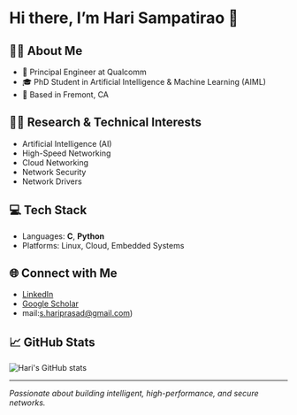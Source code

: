 # Hi there, I’m Hari Sampatirao 👋

## 👨‍💻 About Me

- 🔬 Principal Engineer at Qualcomm  
- 🎓 PhD Student in Artificial Intelligence & Machine Learning (AIML)  
- 📍 Based in Fremont, CA

## 🧑‍🔬 Research & Technical Interests

- Artificial Intelligence (AI)
- High-Speed Networking
- Cloud Networking
- Network Security
- Network Drivers

## 💻 Tech Stack

- Languages: **C**, **Python**
- Platforms: Linux, Cloud, Embedded Systems

## 🌐 Connect with Me

- [LinkedIn](https://www.linkedin.com/in/hari-sampatirao)  
- [Google Scholar](https://scholar.google.com/citations?user=YOUR-ID)  
- mail:s.hariprasad@gmail.com)  

## 📈 GitHub Stats

![Hari's GitHub stats](https://github-readme-stats.vercel.app/api?username=hari-sampatirao&show_icons=true&theme=default)

---

*Passionate about building intelligent, high-performance, and secure networks.*

